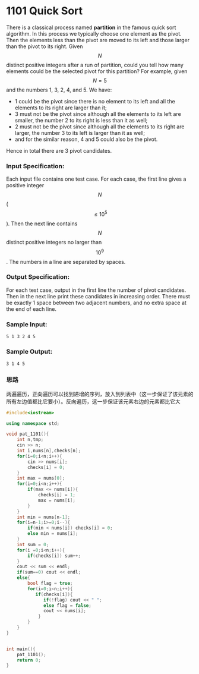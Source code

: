# 1101 Quick Sort

There is a classical process named **partition** in the famous quick sort algorithm. In this process we typically choose one element as the pivot. Then the elements less than the pivot are moved to its left and those larger than the pivot to its right. Given $$N$$ distinct positive integers after a run of partition, could you tell how many elements could be the selected pivot for this partition?
For example, given $$N = 5$$ and the numbers 1, 3, 2, 4, and 5. We have:
- 1 could be the pivot since there is no element to its left and all the elements to its right are larger than it;
- 3 must not be the pivot since although all the elements to its left are smaller, the number 2 to its right is less than it as well;
- 2 must not be the pivot since although all the elements to its right are larger, the number 3 to its left is larger than it as well;
- and for the similar reason, 4 and 5 could also be the pivot.
  
Hence in total there are 3 pivot candidates.
### Input Specification:
Each input file contains one test case. For each case, the first line gives a positive integer $$N$$ ($$\le 10^5$$). Then the next line contains $$N$$ distinct positive integers no larger than $$10^9$$. The numbers in a line are separated by spaces.
### Output Specification:
For each test case, output in the first line the number of pivot candidates. Then in the next line print these candidates in increasing order. There must be exactly 1 space between two adjacent numbers, and no extra space at the end of each line.
### Sample Input:
```5 1 3 2 4 5 ```
### Sample Output:
```3 1 4 5 ```

### 思路

两遍遍历，正向遍历可以找到递增的序列，放入到列表中（这一步保证了该元素的所有左边值都比它要小）。反向遍历，这一步保证该元素右边的元素都比它大

```c++
#include<iostream>

using namespace std;

void pat_1101(){
    int n,tmp;
    cin >> n;
    int i,nums[n],checks[n];
    for(i=0;i<n;i++){
        cin >> nums[i];
        checks[i] = 0;
    }
    int max = nums[0];
    for(i=0;i<n;i++){
        if(max <= nums[i]){
            checks[i] = 1;
            max = nums[i];
        }
    }
    int min = nums[n-1];
    for(i=n-1;i>=0;i--){
        if(min < nums[i]) checks[i] = 0;
        else min = nums[i];
    }
    int sum = 0;
    for(i =0;i<n;i++){
        if(checks[i]) sum++;
    }
    cout << sum << endl;
    if(sum==0) cout << endl;
    else{
        bool flag = true;
        for(i=0;i<n;i++){
           if(checks[i]){
              if(!flag) cout << " ";
              else flag = false;
              cout << nums[i];
            }
        }
    }
}


int main(){
    pat_1101();
    return 0;
}

```


